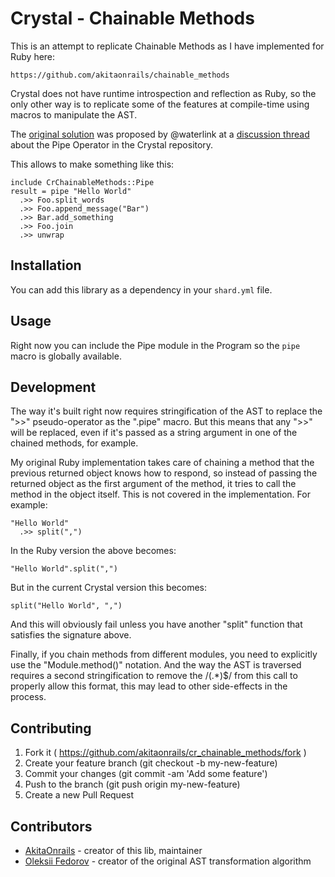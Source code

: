 # Crystal - Chainable Methods

This is an attempt to replicate Chainable Methods as I have implemented for Ruby here:

    https://github.com/akitaonrails/chainable_methods

Crystal does not have runtime introspection and reflection as Ruby, so the only other way is to replicate some of the features at compile-time using macros to manipulate the AST.

The [original solution](https://carc.in/#/r/fg2) was proposed by @waterlink at a [discussion thread](https://github.com/crystal-lang/crystal/issues/1388) about the Pipe Operator in the Crystal repository.

This allows to make something like this:

    include CrChainableMethods::Pipe
    result = pipe "Hello World"
      .>> Foo.split_words
      .>> Foo.append_message("Bar")
      .>> Bar.add_something
      .>> Foo.join
      .>> unwrap

## Installation

You can add this library as a dependency in your `shard.yml` file.

## Usage

Right now you can include the Pipe module in the Program so the `pipe` macro is globally available.

## Development

The way it's built right now requires stringification of the AST to replace the ">>" pseudo-operator as the ".pipe" macro. But this means that any ">>" will be replaced, even if it's passed as a string argument in one of the chained methods, for example.

My original Ruby implementation takes care of chaining a method that the previous returned object knows how to respond, so instead of passing the returned object as the first argument of the method, it tries to call the method in the object itself. This is not covered in the implementation. For example:

    "Hello World"
      .>> split(",")

In the Ruby version the above becomes:

    "Hello World".split(",")

But in the current Crystal version this becomes:

    split("Hello World", ",")

And this will obviously fail unless you have another "split" function that satisfies the signature above.

Finally, if you chain methods from different modules, you need to explicitly use the "Module.method()" notation. And the way the AST is traversed requires a second stringification to remove the /\(.*\)$/ from this call to properly allow this format, this may lead to other side-effects in the process.

## Contributing

1. Fork it ( https://github.com/akitaonrails/cr_chainable_methods/fork )
2. Create your feature branch (git checkout -b my-new-feature)
3. Commit your changes (git commit -am 'Add some feature')
4. Push to the branch (git push origin my-new-feature)
5. Create a new Pull Request

## Contributors

- [AkitaOnrails](https://github.com/akitaonrails) - creator of this lib, maintainer
- [Oleksii Fedorov](https://github.com/waterlink) - creator of the original AST transformation algorithm

